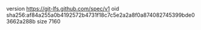 version https://git-lfs.github.com/spec/v1
oid sha256:af84a255a0b4192572b4731f18c7c5e2a2a8f0a874082745399bde03662a288b
size 7160
